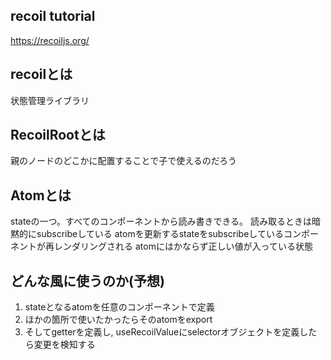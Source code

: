 ## recoil tutorial
https://recoiljs.org/
## recoilとは
状態管理ライブラリ

## RecoilRootとは
親のノードのどこかに配置することで子で使えるのだろう

## Atomとは
stateの一つ。すべてのコンポーネントから読み書きできる。
読み取るときは暗黙的にsubscribeしている
atomを更新するstateをsubscribeしているコンポーネントが再レンダリングされる
atomにはかならず正しい値が入っている状態

## どんな風に使うのか(予想)
1. stateとなるatomを任意のコンポーネントで定義
2. ほかの箇所で使いたかったらそのatomをexport
3. そしてgetterを定義し, useRecoilValueにselectorオブジェクトを定義したら変更を検知する
